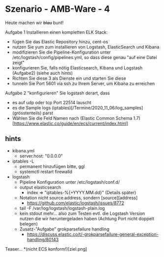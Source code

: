 # Szenario - AMB-Ware - 4

Heute machen wir ~~blau~~ bunt!

Aufgabe 1
Installieren einen kompletten ELK Stack:
* fügen Sie das Elastic Repository hinzu, cent-os
* nutzen Sie yum zum installieren von Logstash, ElasticSearch und Kibana
* modifizieren Sie die Pipeline-Konfiguration unter /etc/logstash/config/pipelines.yml, so dass diese genau "auf eine Datei zeigt"
* konfigurieren Sie, falls nötig Elasticsearch, Kibana und Logstash (Aufgabe2) (siehe auch hints)
* Richten Sie diese 3 als Dienste ein und starten Sie diese
* tunneln Sie Port 5601 via ssh zu Ihrem Server, um Kibana zu erreichen

Aufgabe 2
"konfigurieren" Sie logstash derart, dass 
* es auf udp oder tcp Port 22514 lauscht
* es die Sample logs (iptables)[/Termine/2020_11_06/log_samples] (grösstenteils) parst
* Wählen Sie die Feld Namen nach (Elastic Common Schema 1.7)[https://www.elastic.co/guide/en/ecs/current/index.html]

## hints
* kibana.yml
  * server.host: "0.0.0.0"
* iptables -L
  * permanent hinzufügen bitte, ggl
  * systemctl restart firewalld
* logstash
  * Pipeline Konfiguration unter /etc/logstash/conf.d/
  * output elasticsearch
	* index => "iptables-%{+YYYY.MM.dd}" (Details später) 
  * Notation nicht source.address, sondern [source][address] 
    * https://github.com/elastic/logstash/issues/8772
  * tail -F /var/log/logstash/logstash-plain.log
  * kein stdout mehr... also zum Testen evtl. die Logstash Version nutzen die wir heruntergeladen haben (Achtung Port nicht doppelt belegen) 
  * Zusatz-"Aufgabe" grokparsefailure handling
    * https://discuss.elastic.co/t/-grokparsefailure-general-exception-handling/80143
  
  
 Teaser...
*(nicht ECS konform!)[ziel.png]